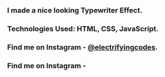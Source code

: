 ### I made a nice looking Typewriter Effect.

### Technologies Used: HTML, CSS, JavaScript.

### Find me on Instagram - [@electrifyingcodes][Instagram].
### Find me on Instagram - 

[Instagram]: https://www.instagram.com/electrifyingcodes
